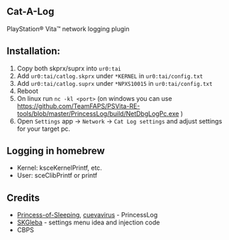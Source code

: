 Cat-A-Log
---

PlayStation® Vita™ network logging plugin

## Installation:

1. Copy both skprx/suprx into `ur0:tai`
2. Add `ur0:tai/catlog.skprx` under `*KERNEL` in `ur0:tai/config.txt`
3. Add `ur0:tai/catlog.suprx` under `*NPXS10015` in `ur0:tai/config.txt`
4. Reboot
5. On linux run `nc -kl <port>` (on windows you can use https://github.com/TeamFAPS/PSVita-RE-tools/blob/master/PrincessLog/build/NetDbgLogPc.exe <port>)
6. Open `Settings` app -> `Network` -> `Cat Log settings` and adjust settings for your target pc.

## Logging in homebrew
* Kernel: ksceKernelPrintf, etc.
* User: sceClibPrintf or printf

## Credits
* [Princess-of-Sleeping](https://github.com/Princess-of-Sleeping), [cuevavirus](https://git.shotatoshounenwachigau.moe/) - PrincessLog
* [SKGleba](https://github.com/SKGleba) - settings menu idea and injection code
* CBPS